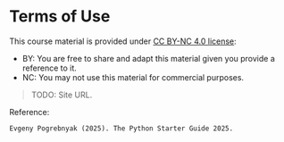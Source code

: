 # Terms of Use

This course material is provided under [CC BY-NC 4.0 license](https://creativecommons.org/licenses/by-nc/4.0/):
- BY: You are free to share and adapt this material given you provide a reference to it. 
- NC: You may not use this material for commercial purposes.

> TODO: Site URL.

Reference:
```
Evgeny Pogrebnyak (2025). The Python Starter Guide 2025. 
```
